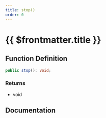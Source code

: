 ```yaml
---
title: stop()
order: 0
---
```


# {{ $frontmatter.title }}

## Function Definition

```ts
public stop(): void;
```

### Returns

* void

## Documentation

<!--@include: ./parts/stop.md-->
